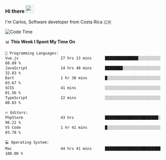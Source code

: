 ### Hi there <img src="https://media.giphy.com/media/hvRJCLFzcasrR4ia7z/giphy.gif" width="25px" height="25px">

I'm Carlos, Software developer from Costa Rica 🇨🇷

[//]: # (<a href="https://app.daily.dev/carum98"><img src="https://github.com/carum98/carum98/blob/main/devcard.svg" width="400" alt="Carlos Umaña Acevedo's Dev Card"/></a>)


<!--START_SECTION:waka-->
![Code Time](http://img.shields.io/badge/Code%20Time-12%2C731%20hrs%2032%20mins-blue)

📊 **This Week I Spent My Time On** 

```text
💬 Programming Languages: 
Vue.js                   27 hrs 13 mins      ███████████████░░░░░░░░░░   60.89 % 
JavaScript               14 hrs 40 mins      ████████░░░░░░░░░░░░░░░░░   32.83 % 
Dart                     1 hr 38 mins        █░░░░░░░░░░░░░░░░░░░░░░░░   03.67 % 
SCSS                     41 mins             ░░░░░░░░░░░░░░░░░░░░░░░░░   01.56 % 
TypeScript               22 mins             ░░░░░░░░░░░░░░░░░░░░░░░░░   00.83 % 

🔥 Editors: 
PhpStorm                 43 hrs              ████████████████████████░   96.22 % 
VS Code                  1 hr 41 mins        █░░░░░░░░░░░░░░░░░░░░░░░░   03.78 % 

💻 Operating System: 
Mac                      44 hrs 41 mins      █████████████████████████   100.00 % 
```


<!--END_SECTION:waka-->
